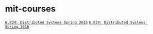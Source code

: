 # mit-courses
[`6.824: Distributed Systems Spring 2015`](http://nil.csail.mit.edu/6.824/2015/index.html)
[`6.824: Distributed Systems Spring 2016`](http://nil.csail.mit.edu/6.824/2016/index.html)
